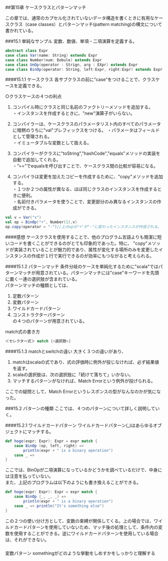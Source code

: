 ##第15章 ケースクラスとパターンマッチ

この章では、通常のカプセル化されていないデータ構造を書くときに有用なケースクラス（case classes）とパターンマッチ(pattern matching)の構文について書かれている。

###15.1 単純なサンプル
変数、数値、単項・二項演算を定義する。

```scala
abstract class Expr
case class Var(name: String) extends Expr
case class Number(num: Dobule) extends Expr
case class UnOp(operator : Strign, arg : EXpr) extends Expr
case class BinOp(operator: String, left:Expr, right:Expr) extends Expr
```

####15.1.1 ケースクラス
各サブクラスの前に”case”をつけることで、クラスケースを定義できる。 

○クラスケースの４つの利点

1. コンパイル時にクラスと同じ名前のファクトリーメソッドを追加する。  
	・インスタンスを作成するときに、"new"演算子がいらない。  

2. コンパイラーは、ケースクラスのパラメータリスト内のすべてのパラメータに暗黙のうちに"val"プレフィックスをつける。
	・パラメータはフィールドとして管理される。  
	・イミュータブルな変数として扱える。  

3. コンパイラーがクラスに"toString","hashCode","equals"メソッドの実装を自動で追加してくれる。  
	・”==”でequalsを呼び出すことで、ケースクラス間の比較が容易になる。  

4. コンパイラは変更を加えたコピーを作成するために、"copy"メソッドを追加する。  
	・１つか２つの属性が異なる、ほぼ同じクラスのインスタンスを作成するときに便利。  
	・名前付きパラメータを使うことで、変更部分のみ異なるインスタンスの作成ができる。

```scala
val v = Var("x")
val op = BinOp("+", Number(1),v)
op.copy(operator = "-")//上のopの"+"が"-"に変わったインスタンスが作成される。

```

####感想
ケースクラスを使用することで、他のプログラム言語よりも簡潔に短いコードを書くことができるのがとても印象的であった。特に、	"copy"メソッドが実装されていることが魅力的であり、属性が変化する場所のみを変更したインスタンスの作成が１行で実行できるのが効率にもつながると考えられる。


####15.1.2 パターンマッチ
条件分岐のケースを単純化するために"scala"ではパターンマッチが用意されている。パターンマッチには"case"キーワードを先頭に置く一連の選択肢が含まれている。  
パターンマッチの種類としては、   
1. 定数パターン  
2. 変数パターン  
3. ワイルドカードパターン  
4. コンストラクターパターン  
の４つのパターンが用意されている。

match式の書き方  
```scala
＜セレクター式＞ match {<選択肢>}
```

####15.1.3 matchとswitchの違い
大きく３つの違いがあり、  
1. matchはscalaの式であり、式の評価時に例外が投じなければ、必ず結果値を返す。  
2. scalaの選択肢は、次の選択肢に「続けて落ちて」いかない。  
3. マッチするパターンがなければ、Match Errorという例外が投げられる。
  
ここでの疑問として、Match Errorというレスポンスの型がなんなのかが気になった。  

###15.2 パターンの種類
ここでは、４つのパターンについて詳しく説明していく。  

####15.2.1 ワイルドカードパターン
ワイルドカードパターン(_)はあらゆるオブジェクトにマッチする。  
```scala
def hoge(expr: Expr): Expr = expr match {
	case BinOp (op, left, right) => 
		println(expr + " is a binary operation")
	case _ =>
}

```	
ここでは、BinOpが二項演算になっているかどうかを調べているだけで、中身には注意を払っていない。  
また、上記のプログラムは以下のようにも書き換えることができる。　
```scala
def hoge(expr: Expr): Expr = expr match {
	case BinOp (_, _, _) => 
		println(expr + " is a binary operation")
	case _ => println("It's something else")
}

```		
この２つの使い分け方として、変数の束縛が関係してくる。上の場合では、ワイルドカードパターンを使用していないため、マッチ後の処理として、条件内の変数を使用することができる。逆にワイルドカードパターンを使用している場合は、それができない。	

###


変数パターン
somethingがどのような挙動をしめすかをしっかりと理解する







